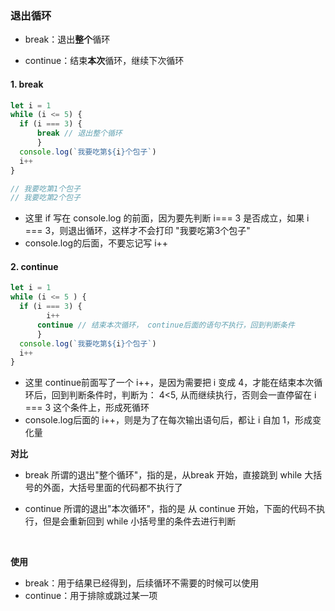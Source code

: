 ### 退出循环

- break：退出**整个**循环

- continue：结束**本次**循环，继续下次循环



#### 1. break

~~~javascript
let i = 1
while (i <= 5) {
  if (i === 3) {
      break // 退出整个循环
      }
  console.log(`我要吃第${i}个包子`)   
  i++
}

// 我要吃第1个包子
// 我要吃第2个包子
~~~

- 这里 if 写在 console.log 的前面，因为要先判断 i=== 3 是否成立，如果 i === 3，则退出循环，这样才不会打印 "我要吃第3个包子"
-  console.log的后面，不要忘记写 i++



#### 2. continue

~~~javascript
let i = 1
while (i <= 5 ) {
  if (i === 3) {
    	i++
      continue // 结束本次循环， continue后面的语句不执行，回到判断条件
      }
  console.log(`我要吃第${i}个包子`)
  i++
}
~~~

- 这里 continue前面写了一个 i++，是因为需要把 i 变成 4，才能在结束本次循环后，回到判断条件时，判断为： 4<5, 从而继续执行，否则会一直停留在 i === 3 这个条件上，形成死循环
- console.log后面的 i++，则是为了在每次输出语句后，都让 i 自加 1，形成变化量



**对比**

- break 所谓的退出"整个循环"，指的是，从break 开始，直接跳到 while 大括号的外面，大括号里面的代码都不执行了


- continue 所谓的退出"本次循环"，指的是 从 continue 开始，下面的代码不执行，但是会重新回到 while 小括号里的条件去进行判断

  ​

**使用**

- break：用于结果已经得到，后续循环不需要的时候可以使用
- continue：用于排除或跳过某一项



